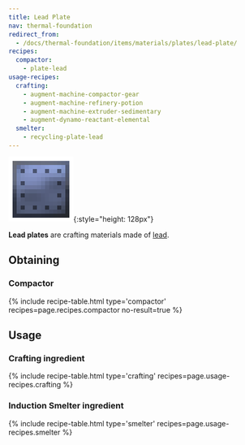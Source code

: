 ```yaml
---
title: Lead Plate
nav: thermal-foundation
redirect_from:
  - /docs/thermal-foundation/items/materials/plates/lead-plate/
recipes:
  compactor:
    - plate-lead
usage-recipes:
  crafting:
    - augment-machine-compactor-gear
    - augment-machine-refinery-potion
    - augment-machine-extruder-sedimentary
    - augment-dynamo-reactant-elemental
  smelter:
    - recycling-plate-lead
---
```


![Lead plate](/assets/images/thermal-foundation/plate-lead.png){:style="height: 128px"}


**Lead plates** are crafting materials made of [lead](/docs/lead-ingot/).


Obtaining
---------

### Compactor
{% include recipe-table.html type='compactor' recipes=page.recipes.compactor no-result=true %}


Usage
-----

### Crafting ingredient
{% include recipe-table.html type='crafting' recipes=page.usage-recipes.crafting %}

### Induction Smelter ingredient
{% include recipe-table.html type='smelter' recipes=page.usage-recipes.smelter %}

